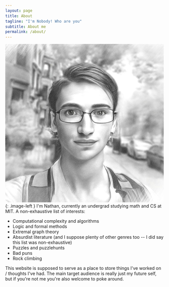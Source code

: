 ```yaml
---
layout: page
title: About
tagline: "I'm Nobody! Who are you"
subtitle: About me
permalink: /about/
---
```

![profile-pic](assets/nathan-sketch.jpg){: .image-left }
 I'm Nathan, currently an undergrad studying math and CS at MIT. A non-exhaustive list of interests:
- Computational complexity and algorithms
- Logic and formal methods
- Extremal graph theory
- Absurdist literature (and I suppose plenty of other genres too -- I did say this list was non-exhaustive)
- Puzzles and puzzlehunts
- Bad puns
- Rock climbing

This website is supposed to serve as a place to store things I've worked on / thoughts I've had. The main target audience is really just my future self, but if you're not me you're also welcome to poke around. 
